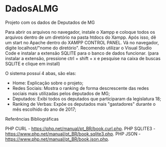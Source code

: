 # DadosALMG
Projeto com os dados de Deputados de MG


Para abrir os arquivos no navegador, instale o Xampp e coloque todos os arquivos dentro de um diretório na pasta htdocs do Xampp.
Após isso, dê um start no Apache dentro do XAMPP CONTROL PANEL. Vá no navegador, digite localhost/"nome do diretório".
Recomendo utilizar o Visual Studio Code e instalar a extensão SQLITE para o banco de dados funcionar. (para instalar a extensão, pressione ctrl + shift + x e pesquise na caixa de buscas SQLITE e clique em install)

O sistema possuí 4 abas, são elas:

- Home: Explicação sobre o projeto;
- Redes Sociais: Mostra o ranking de forma descrescente das redes sociais mais utilizadas pelos deputados de MG;
- Deputados: Exibi todos os deputados que participaram da legislatura 18;
- Ranking de Verbas: Expõe os deputados mais "gastadores" durante o mês escolhido do ano de 2017;


Referências Bibliográficas 

PHP CURL - https://php.net/manual/pt_BR/book.curl.php.
PHP SQLITE3 - https://www.php.net/manual/pt_BR/book.sqlite3.php.
PHP JSON - https://www.php.net/manual/pt_BR/book.json.php.
